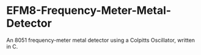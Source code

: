 # EFM8-Frequency-Meter-Metal-Detector
An 8051 frequency-meter metal detector using a Colpitts Oscillator, written in C. 
